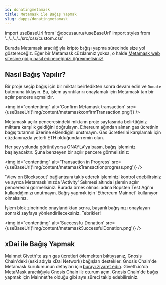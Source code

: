 ```yaml
---
id: donatingmetamask
title: Metamask ile Bağış Yapmak
slug: dapps/donatingmetamask
---
```

import useBaseUrl from '@docusaurus/useBaseUrl'
import styles from '../../../../src/css/custom.css'

Burada Metamask aracılığıyla kripto bağışı yapma sürecinde size yol göstereceğiz. Eğer bir Metamask cüzdanınız yoksa, o halde [Metamask web sitesine gidip nasıl edineceğinizi öğrenmelisiniz!](https://metamask.zendesk.com/hc/en-us/articles/360015489531-Getting-Started-With-MetaMask)

## Nasıl Bağış Yapılır?

Bir proje seçip bağış için bir miktar belirledikten sonra devam edin ve `Donate` butonuna tıklayın. Bu, işlem ayrıntılarını onaylamak için Metamask'tan bir açılır pencere açmalıdır.

 <img id="contentimg" alt='Confirm Metamask transaction' src={useBaseUrl('img/content/metamaskconfirmTransaction.png')} />

Metamask açılır penceresindeki miktarın proje sayfasında belirttiğiniz miktara karşılık geldiğini doğrulayın. Ethereum ağından alınan gas ücretinin bağış tutarının üzerine eklendiğini unutmayın. Gas ücretlerini karşılamak için cüzdanınızda yeterli ETH olduğundan emin olun.

Her şey yolunda görünüyorsa ONAYLA'ya basın, bağış işleminiz başlayacaktır. Şuna benzeyen bir açılır pencere görmelisiniz:

 <img  id="contentimg" alt='Transaction in Progress' src={useBaseUrl('img/content/metamaskTransactionprogress.png')} />

'View on Blockscout' bağlantısını takip ederek işleminizi kontrol edebilirsiniz ve ayrıca Metamask'ınızda 'Activity' Sekmesi altında işlemin açılır penceresini görmelisiniz. Burada örnek olması adına Ropsten Test Ağı'nı kullandığımızı unutmayın. Bağış yapmak için 'Ethereum Mainnet' kullanıyor olmalısınız.

İşlem blok zincirinde onaylandıktan sonra, başarılı bağışınızı onaylayan sonraki sayfaya yönlendirileceksiniz. Tebrikler!

 <img id="contentimg" alt='Successful Donation' src={useBaseUrl('img/content/metamaskSuccessfulDonation.png')} />

## xDai ile Bağış Yapmak

Mainnet Giveth'te aşırı gas ücretleri ödemekten bıktıysanız, Gnosis Chain'deki (eski adıyla xDai Network) bağışları destekler. Gnosis Chain'de Metamask kurulumunun detayları için [burayı ziyaret edin](https://www.xdaichain.com/for-users/wallets/metamask/metamask-setup). Giveth.io'da MetaMask aracılığıyla Gnosis Chain ile oturum açın. Gnosis Chain'de bağış yapmak için Mainnet'te olduğu gibi aynı süreci takip edebilirsiniz.
